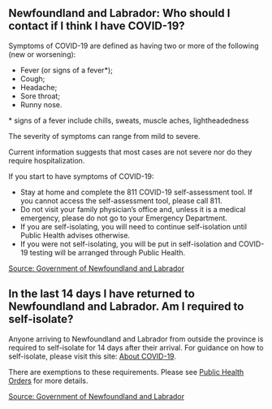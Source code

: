 ## Newfoundland and Labrador: Who should I contact if I think I have COVID-19?

Symptoms of COVID-19 are defined as having two or more of the following (new or worsening):

- Fever (or signs of a fever\*);
- Cough;
- Headache;
- Sore throat;
- Runny nose.

\* signs of a fever include chills, sweats, muscle aches, lightheadedness

The severity of symptoms can range from mild to severe.

Current information suggests that most cases are not severe nor do they require hospitalization.

If you start to have symptoms of COVID-19:

- Stay at home and complete the 811 COVID-19 self-assessment tool. If you cannot access the self-assessment tool, please call 811.
- Do not visit your family physician’s office and, unless it is a medical emergency, please do not go to your Emergency Department.
- If you are self-isolating, you will need to continue self-isolation until Public Health advises otherwise.
- If you were not self-isolating, you will be put in self-isolation and COVID-19 testing will be arranged through Public Health.

[Source: Government of Newfoundland and Labrador](https://www.gov.nl.ca/covid-19/covid-19-symptoms-treatment/)

## In the last 14 days I have returned to Newfoundland and Labrador. Am I required to self-isolate?

Anyone arriving to Newfoundland and Labrador from outside the province is required to self-isolate for 14 days after their arrival.
For guidance on how to self-isolate, please visit this site: [About COVID-19](https://www.gov.nl.ca/covid-19/covid-19-symptoms-treatment/).

There are exemptions to these requirements. Please see [Public Health Orders](https://www.gov.nl.ca/covid-19/public-health-orders/) for more details.

[Source: Government of Newfoundland and Labrador](https://www.gov.nl.ca/covid-19/faqs/)
